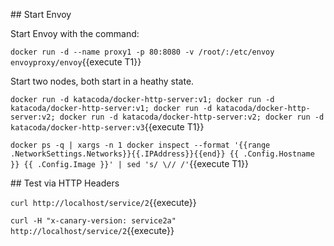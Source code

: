 
## Start Envoy

Start Envoy with the command: 

`docker run -d --name proxy1 -p 80:8080 -v /root/:/etc/envoy envoyproxy/envoy`{{execute T1}}

Start two nodes, both start in a heathy state.

`docker run -d katacoda/docker-http-server:v1; docker run -d katacoda/docker-http-server:v1; docker run -d katacoda/docker-http-server:v2; docker run -d katacoda/docker-http-server:v2; docker run -d katacoda/docker-http-server:v3`{{execute T1}}

`docker ps -q | xargs -n 1 docker inspect --format '{{range .NetworkSettings.Networks}}{{.IPAddress}}{{end}} {{ .Config.Hostname }} {{ .Config.Image }}' | sed 's/ \// /'`{{execute T1}}


## Test via HTTP Headers

`curl http://localhost/service/2`{{execute}}

`curl -H "x-canary-version: service2a" http://localhost/service/2`{{execute}}

